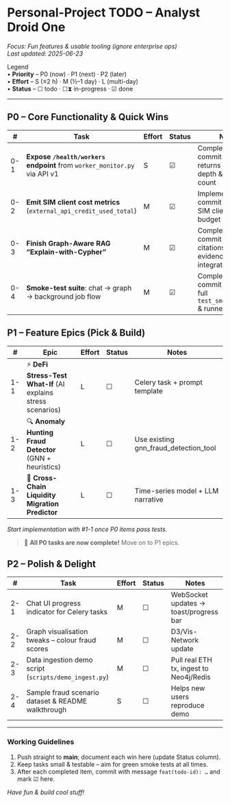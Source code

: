 # Personal-Project TODO – Analyst Droid One  
_Focus: Fun features & usable tooling (ignore enterprise ops)_  
_Last updated: 2025-06-23_

Legend  
• **Priority** – P0 (now) · P1 (next) · P2 (later)  
• **Effort** – S (≤2 h) · M (½–1 day) · L (multi-day)  
• **Status** – ☐ todo · ☐⧗ in-progress · ☑ done  

---

## P0 – Core Functionality & Quick Wins
| # | Task | Effort | Status | Notes |
|---|------|--------|--------|-------|
| 0-1 | **Expose `/health/workers` endpoint** from `worker_monitor.py` via API v1 | S | ☑ | Completed in commit `154bc34` – returns queue depth & worker count |
| 0-2 | **Emit SIM client cost metrics** (`external_api_credit_used_total`) | M | ☑ | Implemented in commit `185e191` – SIM client + tests & budget guard |
| 0-3 | **Finish Graph-Aware RAG “Explain-with-Cypher”** | M | ☑ | Completed in commit `92c2aef` – citations & evidence bundles integrated |
| 0-4 | **Smoke-test suite**: chat → graph → background job flow | M | ☑ | Completed in commit `e453c4` – full `test_smoke_flow.py` & runner script |

## P1 – Feature Epics (Pick & Build)
| # | Epic | Effort | Status | Notes |
|---|------|--------|--------|-------|
| 1-1 | ⚡ **DeFi Stress-Test What-If** (AI explains stress scenarios) | L | ☐ | Celery task + prompt template |
| 1-2 | 🔍 **Anomaly Hunting Fraud Detector** (GNN + heuristics) | L | ☐ | Use existing gnn_fraud_detection_tool |
| 1-3 | 🌉 **Cross-Chain Liquidity Migration Predictor** | L | ☐ | Time-series model + LLM narrative |

_Start implementation with #1-1 once P0 items pass tests._

> 🎉 **All P0 tasks are now complete!** Move on to P1 epics.

## P2 – Polish & Delight
| # | Task | Effort | Status | Notes |
|---|------|--------|--------|-------|
| 2-1 | Chat UI progress indicator for Celery tasks | M | ☐ | WebSocket updates → toast/progress bar |
| 2-2 | Graph visualisation tweaks – colour fraud scores | M | ☐ | D3/Vis-Network update |
| 2-3 | Data ingestion demo script (`scripts/demo_ingest.py`) | M | ☐ | Pull real ETH tx, ingest to Neo4j/Redis |
| 2-4 | Sample fraud scenario dataset & README walkthrough | S | ☐ | Helps new users reproduce demo |

---

### Working Guidelines
1. Push straight to **main**; document each win here (update Status column).  
2. Keep tasks small & testable – aim for green smoke tests at all times.  
3. After each completed item, commit with message `feat(todo-id): …` and mark ☑ here.  

_Have fun & build cool stuff!_
